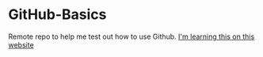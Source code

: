 # GitHub-Basics
Remote repo to help me test out how to use Github.
[I'm learning this on this website](http://www.lynda.com/GitHub-tutorials/Adding-README-file/162276/173458-4.html)
